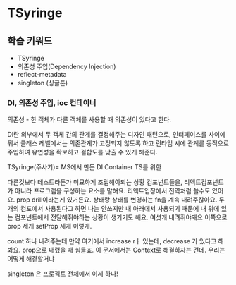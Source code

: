 # TSyringe

## 학습 키워드

- TSyringe
- 의존성 주입(Dependency Injection)
- reflect-metadata
- singleton (싱글톤)

### DI, 의존성 주입, ioc 컨테이너

의존성 - 한 객체가 다른 객체를 사용할 때 의존성이 있다고 한다.

DI란 외부에서 두 객체 간의 관계를 결정해주는 디자인 패턴으로,
인터페이스를 사이에 둬서 클래스 레벨에서는 의존관계가 고정되지 않도록 하고
런타임 시에 관계를 동적으로 주입하여 유연성을 확보하고 결합도를 낮출 수 있게 해준다.

TSyringe(주사기)= MS에서 만든 DI Container TS를 위한

다른것보다 테스트라든가 미묘하게 조립해야되는 상황 컴포넌트들을, 리액트컴포넌트가 아니라
프로그램을 구성하는 요소를 말해요. 리액트입장에서 전역처럼 쓸수도 있어요. prop drill이라는게 있거든요.
상태랑 상태를 변경하는 fn을 계속 내려주잖아요. 두 개의 컴포에서 사용된다고 하면 나는 안쓰지만 내 아래에서
사용되기 때문에 내 위에 있는 컴포넌트에서 전달해줘야하는 상황이 생기기도 해요. 여섯개 내려줘야돼요 이쪽으로
prop 세개 setProp 세개 이렇게.

count 하나 내려주는데 만약 여기에서 increase rㅏ 있는데, decrease 가 있다고 해봐요.
prop으로 내렸을 때 힘들죠. 이 문서에서는 Context로 해결하자는 건데. 우리는 어떻게 해결할거냐

singleton 은 프로젝트 전체에서 이제 하나!
